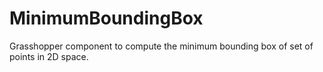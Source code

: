 # MinimumBoundingBox
Grasshopper component to compute the minimum bounding box of set of points in 2D space.
